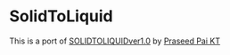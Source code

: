 # SolidToLiquid

This is a port of [SOLIDTOLIQUIDver1.0](https://github.com/praseedpai/SOLIDTOLIQUIDver1.0) by [Praseed Pai KT](https://github.com/praseedpai) 
